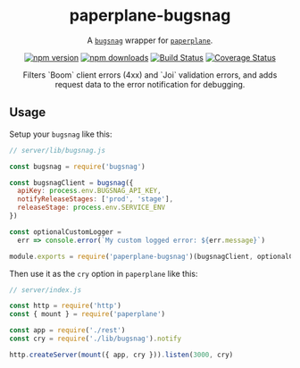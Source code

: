 <h1 align="center">
  paperplane-bugsnag
</h1>
<p align="center">
  A <a href="https://github.com/bugsnag/bugsnag-node"><code>bugsnag</code></a> wrapper for <a href="https://github.com/articulate/paperplane"><code>paperplane</code></a>.
</p>
<p align="center">
  <a href="https://www.npmjs.com/package/paperplane-bugsnag"><img src="https://img.shields.io/npm/v/paperplane-bugsnag.svg" alt="npm version" style="max-width:100%;"></a> <a href="https://www.npmjs.com/package/paperplane-bugsnag"><img src="https://img.shields.io/npm/dm/paperplane-bugsnag.svg" alt="npm downloads" style="max-width:100%;"></a> <a href="https://travis-ci.org/articulate/paperplane-bugsnag"><img src="https://travis-ci.org/articulate/paperplane-bugsnag.svg?branch=master" alt="Build Status" style="max-width:100%;"></a> <a href='https://coveralls.io/github/articulate/paperplane-bugsnag?branch=v2'><img src='https://coveralls.io/repos/github/articulate/paperplane-bugsnag/badge.svg?branch=v2' alt='Coverage Status' /></a>
</p>

<p align="center">
  Filters `Boom` client errors (4xx) and `Joi` validation errors, and adds request data to the error notification for debugging.
</p>

## Usage

Setup your `bugsnag` like this:

```js
// server/lib/bugsnag.js

const bugsnag = require('bugsnag')

const bugsnagClient = bugsnag({
  apiKey: process.env.BUGSNAG_API_KEY,
  notifyReleaseStages: ['prod', 'stage'],
  releaseStage: process.env.SERVICE_ENV
})

const optionalCustomLogger =
  err => console.error(`My custom logged error: ${err.message}`)

module.exports = require('paperplane-bugsnag')(bugsnagClient, optionalCustomLogger)
```

Then use it as the `cry` option in `paperplane` like this:

```js
// server/index.js

const http = require('http')
const { mount } = require('paperplane')

const app = require('./rest')
const cry = require('./lib/bugsnag').notify

http.createServer(mount({ app, cry })).listen(3000, cry)
```
